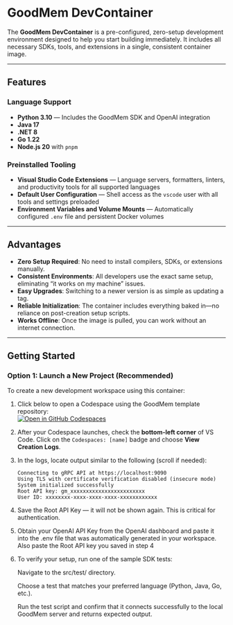 # GoodMem DevContainer

The **GoodMem DevContainer** is a pre-configured, zero-setup development environment designed to help you start building immediately. It includes all necessary SDKs, tools, and extensions in a single, consistent container image.

---

## Features

### Language Support
- **Python 3.10** — Includes the GoodMem SDK and OpenAI integration
- **Java 17**
- **.NET 8**
- **Go 1.22**
- **Node.js 20** with `pnpm`

### Preinstalled Tooling
- **Visual Studio Code Extensions** — Language servers, formatters, linters, and productivity tools for all supported languages
- **Default User Configuration** — Shell access as the `vscode` user with all tools and settings preloaded
- **Environment Variables and Volume Mounts** — Automatically configured `.env` file and persistent Docker volumes

---

## Advantages

- **Zero Setup Required**: No need to install compilers, SDKs, or extensions manually.
- **Consistent Environments**: All developers use the exact same setup, eliminating “it works on my machine” issues.
- **Easy Upgrades**: Switching to a newer version is as simple as updating a tag.
- **Reliable Initialization**: The container includes everything baked in—no reliance on post-creation setup scripts.
- **Works Offline**: Once the image is pulled, you can work without an internet connection.

---

## Getting Started

### Option 1: Launch a New Project (Recommended)

To create a new development workspace using this container:

1. Click below to open a Codespace using the GoodMem template repository:  
   [![Open in GitHub Codespaces](https://github.com/codespaces/badge.svg)](https://github.com/codespaces/new?repo=pair-systems-inc/goodmem-template-repository)

2. After your Codespace launches, check the **bottom-left corner** of VS Code. Click on the `Codespaces: [name]` badge and choose **View Creation Logs**.

3. In the logs, locate output similar to the following (scroll if needed):

   ```text
   Connecting to gRPC API at https://localhost:9090
   Using TLS with certificate verification disabled (insecure mode)
   System initialized successfully
   Root API key: gm_xxxxxxxxxxxxxxxxxxxxxxxx
   User ID: xxxxxxxx-xxxx-xxxx-xxxx-xxxxxxxxxxxx
4. Save the Root API Key — it will not be shown again. This is critical for authentication.

5. Obtain your OpenAI API Key from the OpenAI dashboard and paste it into the .env file that was automatically generated in your workspace. Also paste the Root API key you saved in step 4

6. To verify your setup, run one of the sample SDK tests:

    Navigate to the src/test/ directory.

    Choose a test that matches your preferred language (Python, Java, Go, etc.).

    Run the test script and confirm that it connects successfully to the local GoodMem server and returns expected output.
